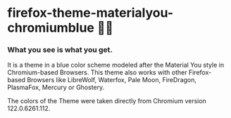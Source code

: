 # firefox-theme-materialyou-chromiumblue 💙✨
### What you see is what you get.
It is a theme in a blue color scheme modeled after the Material You style in Chromium-based Browsers.
This theme also works with other Firefox-based Browsers like LibreWolf, Waterfox, Pale Moon, FireDragon, PlasmaFox, Mercury or Ghostery.

The colors of the Theme were taken directly from Chromium version 122.0.6261.112.
